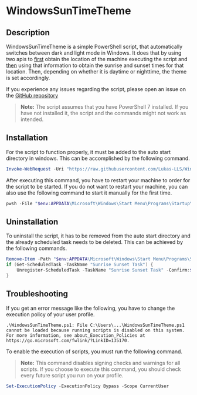 # WindowsSunTimeTheme
## Description

WindowsSunTimeTheme is a simple PowerShell script, that automatically switches between dark and light mode in Windows. It does that by using two apis to [first](https://ipinfo.io/json) obtain the location of the machine executing the script and [then](https://api.sunrise-sunset.org/json) using that information to obtain the sunrise and sunset times for that location. Then, depending on whether it is daytime or nighttime, the theme is set accordingly.

If you experience any issues regarding the script, please open an issue on the [GitHub repository](https://github.com/Lukas-LLS/WindowsSunTimeTheme/issues) 
> **Note:** The script assumes that you have PowerShell 7 installed. If you have not installed it, the script and the commands might not work as intended.
## Installation

For the script to function properly, it must be added to the auto start directory in windows. This can be accomplished by the following command.
```powershell
Invoke-WebRequest -Uri "https://raw.githubusercontent.com/Lukas-LLS/WindowsSunTimeTheme/master/WindowsSunTimeTheme.ps1" -OutFile "$env:APPDATA\Microsoft\Windows\Start Menu\Programs\Startup\WindowsSunTimeTheme.ps1"
```
After executing this command, you have to restart your machine to order for the script to be started.
If you do not want to restart your machine, you can also use the following command to start it manually for the first time.
```powershell
pwsh -File "$env:APPDATA\Microsoft\Windows\Start Menu\Programs\Startup\WindowsSunTimeTheme.ps1"
```
## Uninstallation

To uninstall the script, it has to be removed from the auto start directory and the already scheduled task needs to be deleted. This can be achieved by the following commands.
```powershell
Remove-Item -Path "$env:APPDATA\Microsoft\Windows\Start Menu\Programs\Startup\WindowsSunTimeTheme.ps1"
if (Get-ScheduledTask -TaskName "Sunrise Sunset Task") {
    Unregister-ScheduledTask -TaskName "Sunrise Sunset Task" -Confirm:$false
}
```
## Troubleshooting

If you get an error message like the following, you have to change the execution policy of your user profile.
```
.\WindowsSunTimeTheme.ps1: File C:\Users\...\WindowsSunTimeTheme.ps1 cannot be loaded because running scripts is disabled on this system. For more information, see about_Execution_Policies at https://go.microsoft.com/fwlink/?LinkID=135170.
```
To enable the execution of scripts, you must run the following command.
> **Note:** This command disables signing checks and warnings for all scripts.
> If you choose to execute this command, you should check every future script you run on your profile.
```powershell
Set-ExecutionPolicy -ExecutionPolicy Bypass -Scope CurrentUser
```
